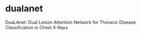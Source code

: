 # dualanet
DuaLAnet: Dual Lesion Attention Network for Thoracic Disease Classification in Chest X-Rays
